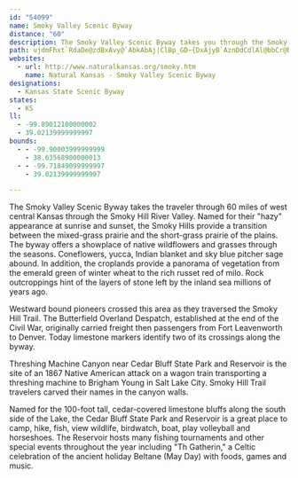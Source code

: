 ```yaml
---
id: "54099"
name: Smoky Valley Scenic Byway
distance: "60"
description: The Smoky Valley Scenic Byway takes you through the Smoky Hill River Valley in west central Kansas.
path: ujdmFhxt`RdaDe@zdBxAvy@`AbkAbAj|ClBp_GD~{DxAjyB`AznDdCdlAl@bbCr@bN\~Fr@vi@pLbGhAdM~AhMn@|WXrsHlEtKP|gGfD~eAx@hhB~@fKPgTstEk@iQOsIC}MN}dBuA{{Eo@orIYasB_bBw@wpAiAasC_D_DW_B[iA_@sC_BgCmB}GeJiAiAiCeBsAq@mCu@mEc@gpBaAipA]mq@c@gDc@_GoBqAO_BJyFfBiARoAHccAk@}EaA_Bs@sBwAe^w\iBmAmB_A_Bg@wFeAq]yF}Fs@sB?oGr@yZlFsCbAkHfFoAh@wg@j@_`@PkALsy@xZmAZ_BLqz@YchGyFsjA{AmFCoAF_B^cBbAy@t@w@jAa@~@s@lCYjBGhK@p`AIfBUpBmAnDe@x@cAdAyBvAcC`@_CD_~D_@yfCs@atAF{fB\cQIijAaAkrAeB
websites:
  - url: http://www.naturalkansas.org/smoky.htm
    name: Natural Kansas - Smoky Valley Scenic Byway
designations:
  - Kansas State Scenic Byway
states:
  - KS
ll:
  - -99.89012100000002
  - 39.02139999999997
bounds:
  - - -99.90003999999999
    - 38.63568900000013
  - - -99.71849099999997
    - 39.02139999999997

---
```


The Smoky Valley Scenic Byway takes the traveler through 60 miles of west central Kansas through the Smoky Hill River Valley. Named for their "hazy" appearance at sunrise and sunset, the Smoky Hills provide a transition between the mixed-grass prairie and the short-grass prairie of the plains. The byway offers a showplace of native wildflowers and grasses through the seasons. Coneflowers, yucca, Indian blanket and sky blue pitcher sage abound. In addition, the croplands provide a panorama of vegetation from the emerald green of winter wheat to the rich russet red of milo. Rock outcroppings hint of the layers of stone left by the inland sea millions of years ago.

Westward bound pioneers crossed this area as they traversed the Smoky Hill Trail. The Butterfield Overland Despatch, established at the end of the Civil War, originally carried freight then passengers from Fort Leavenworth to Denver. Today limestone markers identify two of its crossings along the byway.

Threshing Machine Canyon near Cedar Bluff State Park and Reservoir is the site of an 1867 Native American attack on a wagon train transporting a threshing machine to Brigham Young in Salt Lake City. Smoky Hill Trail travelers carved their names in the canyon walls.

Named for the 100-foot tall, cedar-covered limestone bluffs along the south side of the Lake, the Cedar Bluff State Park and Reservoir is a great place to camp, hike, fish, view wildlife, birdwatch, boat, play volleyball and horseshoes. The Reservoir hosts many fishing tournaments and other special events throughout the year including "Th Gatherin," a Celtic celebration of the ancient holiday Beltane (May Day) with foods, games and music.
